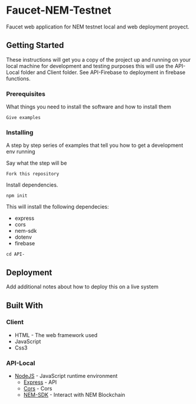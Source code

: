 # Faucet-NEM-Testnet

Faucet web application for NEM testnet local and web deployment proyect.

## Getting Started

These instructions will get you a copy of the project up and running on your local machine for development and testing purposes this will use the API-Local folder and Client folder. See API-Firebase to deployment in firebase functions.

### Prerequisites

What things you need to install the software and how to install them

```
Give examples
```

### Installing

A step by step series of examples that tell you how to get a development env running

Say what the step will be

```
Fork this repository
```
Install dependencies.
```
npm init
```
This will install the following dependecies:
* express
* cors
* nem-sdk
* dotenv
* firebase
```
cd API-
```

## Deployment

Add additional notes about how to deploy this on a live system

## Built With
### Client
* HTML - The web framework used
* JavaScript
* Css3

### API-Local

* [NodeJS](https://nodejs.org/) - JavaScript runtime environment
    * [Express](https://expressjs.com) - API
    * [Cors](https://github.com/expressjs/cors) - Cors
    * [NEM-SDK](https://github.com/QuantumMechanics/NEM-sdk) - Interact with NEM Blockchain





